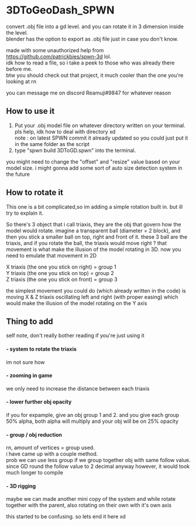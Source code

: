 # 3DToGeoDash_SPWN
convert .obj file into a gd level. and you can rotate it in 3 dimension inside the level.  
blender has the option to export as .obj file just in case you don't know.    

made with some unauthorized help from https://github.com/patrickbies/spwn-3d lol.   
idk how to read a file, so i take a peek to those who was already there before me.   
btw you should check out that project, it much cooler than the one you're looking at rn  

you can message me on discord Reamuji#9847 for whatever reason

## How to use it
1. Put your .obj model file on whatever directory written on your terminal.  
   pls help, idk how to deal with directory xd  
   note : on latest SPWN commit it already updated so you could just put it in the same folder as the script 
2. type "spwn build 3DToGD.spwn" into the terminal.

you might need to change the "offset" and "resize" value based on your model size. i might gonna add some sort of auto size detection system in the future

## How to rotate it
This one is a bit complicated,so im adding a simple rotation built in. but ill try to explain it.

So there's 3 object that i call triaxis, they are the obj that govern how the model would rotate. imagine a transparent ball (diameter = 2 block), and then you stick a smaller ball on top, right and front of it. these 3 ball are the triaxis, and if you rotate the ball, the triaxis would move right ? that movement is what make the illusion of the model rotating in 3D. now you need to emulate that movement in 2D

X triaxis (the one you stick on right) = group 1  
Y triaxis (the one you stick on top) = group 2  
Z triaxis (the one you stick on front) = group 3

the simplest movement you could do (which already written in the code) is moving X & Z triaxis oscillating left and right (with proper easing) which would make the illusion of the model rotating on the Y axis

## Thing to add
self note, don't really bother reading if you're just using it
#### - system to rotate the triaxis
  im not sure how
#### - zooming in game
  we only need to increase the distance between each triaxis
#### - lower further obj opacity
  if you for expample, give an obj group 1 and 2. and you give each group 50% alpha, both alpha will multiply and your obj will be on 25% opacity
#### - group / obj reduction
  rn, amount of vertices = group used.  
  i have came up with a couple method.  
   prob we can use less group if we group together obj with same follow value. since GD round the follow value to 2 decimal anyway
   however, it would took much longer to compile
#### - 3D rigging
  maybe we can made another mini copy of the system and while rotate together with the parent, also rotating on their own with it's own axis

this started to be confusing. so lets end it here xd
